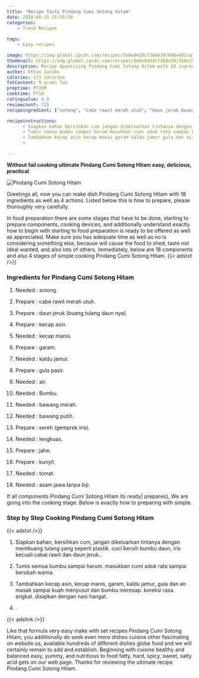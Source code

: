 ```yaml
---
title: "Recipe Tasty Pindang Cumi Sotong Hitam"
date: 2020-08-15 15:55:29
categories:
    - Trend Recipes
    
tags:
    - Easy recipes

image: https://img-global.cpcdn.com/recipes/5e8e043dcf360e39/680x482cq70/pindang-cumi-sotong-hitam-recipe-main-photo.jpg
thumbnail: https://img-global.cpcdn.com/recipes/5e8e043dcf360e39/350x250cq70/pindang-cumi-sotong-hitam-recipe-main-photo.jpg
description: Recipe Appetizing Pindang Cumi Sotong Hitam with 18 ingredients and 4 stages of easy cooking.
author: Ethan Jacobs
calories: 173 calories
fatContent: 9 grams fat
preptime: PT35M
cooktime: PT1H
ratingvalue: 4.9
reviewcount: 725
recipeingredient: ["sotong", "cabe rawit merah utuh", "daun jeruk buang tulang daun nya", "kecap asin", "kecap manis", "garam", "kaldu jamur", "gula pasir", "air", "Bumbu", "bawang merah", "bawang putih", "sereh gemprek iris", "lengkuas", "jahe", "kunyit", "tomat", "asam jawa tanpa biji"]

recipeinstructions: 
      - Siapkan bahan bersihkan cum jangan dikeluarkan tintanya dengan membuang tulang yang seperti plastik cuci bersih bumbu daun iris kecuali cabai rawit dan daun jeruk 
      - Tumis semua bumbu sampai harum masukkan cumi aduk rata sampai berubah warna 
      - Tambahkan kecap asin kecap manis garam kaldu jamur gula dan air masak sampai kuah menyusut dan bumbu meresap koreksi rasa angkat disajikan dengan nasi hangat 
      - 

---
```




**Without fail cooking ultimate Pindang Cumi Sotong Hitam easy, delicious, practical**. 


![Pindang Cumi Sotong Hitam](https://img-global.cpcdn.com/recipes/5e8e043dcf360e39/680x482cq70/pindang-cumi-sotong-hitam-recipe-main-photo.jpg "Pindang Cumi Sotong Hitam")




Greetings all, now you can make dish Pindang Cumi Sotong Hitam with 18 ingredients as well as 4 actions. Listed below this is how to prepare, please thoroughly very carefully.

In food preparation there are some stages that have to be done, starting to prepare components, cooking devices, and additionally understand exactly how to begin with starting to food preparation is ready to be offered as well as appreciated. Make sure you has adequate time as well as no is considering something else, because will cause the food to shed, taste not ideal wanted, and also lots of others. Immediately, below are 18 components and also 4 stages of simple cooking Pindang Cumi Sotong Hitam.
{{< adstxt />}}

### Ingredients for Pindang Cumi Sotong Hitam


1. Needed  : sotong.

1. Prepare  : cabe rawit merah utuh.

1. Prepare  : daun jeruk (buang tulang daun nya).

1. Prepare  : kecap asin.

1. Needed  : kecap manis.

1. Prepare  : garam.

1. Needed  : kaldu jamur.

1. Prepare  : gula pasir.

1. Needed  : air.

1. Needed  : Bumbu.

1. Needed  : bawang merah.

1. Needed  : bawang putih.

1. Prepare  : sereh (gemprek iris).

1. Needed  : lengkuas.

1. Prepare  : jahe.

1. Prepare  : kunyit.

1. Needed  : tomat.

1. Needed  : asam jawa tanpa biji.



If all components Pindang Cumi Sotong Hitam its ready| prepares}, We are going into the cooking stage. Below is exactly how to preparing with simple.

### Step by Step Cooking Pindang Cumi Sotong Hitam

{{< adstxt />}}


1. Siapkan bahan, bersihkan cum, jangan dikeluarkan tintanya dengan membuang tulang yang seperti plastik. cuci bersih bumbu daun, iris kecuali cabai rawit dan daun jeruk..



1. Tumis semua bumbu sampai harum. masukkan cumi aduk rata sampai berubah warna.



1. Tambahkan kecap asin, kecap manis, garam, kaldu jamur, gula dan air. masak sampai kuah menyusut dan bumbu meresap. koreksi rasa. angkat. disajikan dengan nasi hangat.



1. .





{{< adslink />}}

Like that formula very easy make with set recipes Pindang Cumi Sotong Hitam, you additionally do seek even more dishes cuisine other fascinating on website us, available hundreds of different dishes globe food and we will certainly remain to add and establish. Beginning with cuisine healthy and balanced easy, yummy, and nutritious to food fatty, hard, spicy, sweet, salty acid gets on our web page. Thanks for reviewing the ultimate recipe Pindang Cumi Sotong Hitam.
